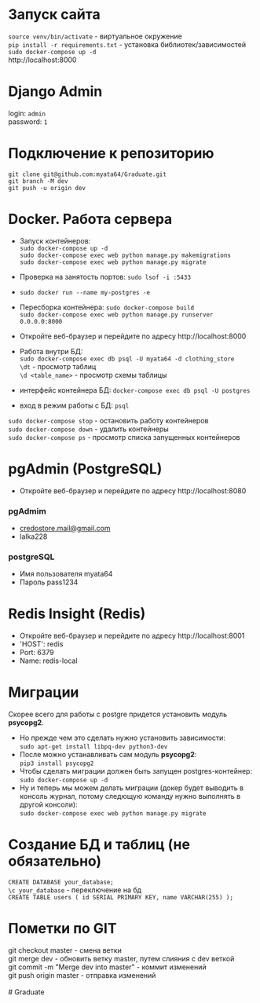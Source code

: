 # Запуск сайта

`source venv/bin/activate` - виртуальное окружение </br>
`pip install -r requirements.txt` - установка библиотек/зависимостей </br>
`sudo docker-compose up -d` </br>
http://localhost:8000

# Django Admin
login: `admin` </br> 
password: `1`

# Подключение к репозиторию

`git clone git@github.com:myata64/Graduate.git` </br>
`git branch -M dev`</br>
`git push -u origin dev`

# Docker. Работа сервера

- Запуск контейнеров: </br>
  `sudo docker-compose up -d` </br>
  `sudo docker-compose exec web python manage.py makemigrations` </br>
  `sudo docker-compose exec web python manage.py migrate` </br>


- Проверка на занятость портов: `sudo lsof -i :5433`</br>
- `sudo docker run --name my-postgres -e`
- Пересборка контейнера: `sudo docker-compose build` </br>
  `sudo docker-compose exec web python manage.py runserver 0.0.0.0:8000`
- Откройте веб-браузер и перейдите по адресу http://localhost:8000 </br>


- Работа внутри БД: </br>
`sudo docker-compose exec db psql -U myata64 -d clothing_store` </br>
`\dt` - просмотр таблиц </br>
`\d <table_name>` -  просмотр схемы таблицы


- интерфейс контейнера БД:
  `docker-compose exec db psql -U postgres` </br>
- вход в режим работы с БД:
  `psql` </br>

`sudo docker-compose stop` - остановить работу контейнеров </br>
`sudo docker-compose down` - удалить контейнеры </br>
`sudo docker-compose ps` - просмотр списка запущенных контейнеров

# pgAdmin (PostgreSQL)
- Откройте веб-браузер и перейдите по адресу http://localhost:8080

### pgAdmim
- credostore.mail@gmail.com
- lalka228
### postgreSQL
- Имя пользователя myata64
- Пароль pass1234

# Redis Insight (Redis)
- Откройте веб-браузер и перейдите по адресу http://localhost:8001
- 'HOST': redis
- Port: 6379
- Name: redis-local

# Миграции

Скорее всего для работы с postgre придется установить модуль **psycopg2**.

- Но прежде чем это сделать нужно установить зависимости:</br>
  `sudo apt-get install libpq-dev python3-dev` </br>
- После можно устанавливать сам модуль **psycopg2**: </br>
  `pip3 install psycopg2` </br>
- Чтобы сделать миграции должен быть запущен postgres-контейнер: </br>
  `sudo docker-compose up -d` </br>
- Ну и теперь мы можем делать миграции (докер будет выводить в консоль журнал, потому следющую команду нужно выполнять в другой консоли): </br>
  `sudo docker-compose exec web python manage.py migrate`

  
# Создание БД и таблиц (не обязательно)

`CREATE DATABASE your_database;` </br>
`\c your_database` - переключение на бд </br>
`CREATE TABLE users (
id SERIAL PRIMARY KEY,
name VARCHAR(255)
);`

# Пометки по GIT

git checkout master - смена ветки </br>
git merge dev - обновить ветку master, путем слияния с dev веткой </br>
git commit -m "Merge dev into master" - коммит изменений </br>
git push origin master - отправка изменений </br>
</br># Graduate
